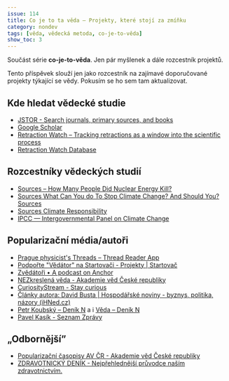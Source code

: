 ```yaml
---
issue: 114
title: Co je to ta věda – Projekty, které stojí za zmíňku
category: nondev
tags: [věda, vědecká metoda, co-je-to-věda]
show_toc: 3
---
```


Součást série **co-je-to-věda**. Jen pár myšlenek a dále rozcestník projektů.

<!--more-->

Tento příspěvek slouží jen jako rozcestník na zajímavé doporučované projekty
týkající se vědy. Pokusím se ho sem tam aktualizovat.

## Kde hledat vědecké studie

* [JSTOR - Search journals, primary sources, and books](https://www.jstor.org/)
* [Google Scholar](https://scholar.google.cz/)
* [Retraction Watch – Tracking retractions as a window into the scientific process](https://retractionwatch.com/)
* [Retraction Watch Database](http://retractiondatabase.org/RetractionSearch.aspx?)

## Rozcestníky vědeckých studií

* [Sources – How Many People Did Nuclear Energy Kill?](https://sites.google.com/view/sources-nuclear-death-toll/)
* [Sources What Can You do To Stop Climate Change? And Should You? Sources](https://sites.google.com/view/sources-climate-how/)
* [Sources Climate Responsibility](https://sites.google.com/view/sourcesclimateresponsibility/)
* [IPCC — Intergovernmental Panel on Climate Change](https://www.ipcc.ch/)

## Popularizační média/autoři

* [Prague physicist's Threads – Thread Reader App](https://threadreaderapp.com/user/Mitokochan)
* [Podpořte "Vědátor" na Startovači - Projekty | Startovač](https://www.startovac.cz/patron/vedator/#)
* [Zvědátoři • A podcast on Anchor](https://anchor.fm/zvedatori)
* [NEZkreslená věda - Akademie věd České republiky](https://www.avcr.cz/cs/pro-verejnost/vyukova-videa/)
* [CuriosityStream - Stay curious](https://curiositystream.com/kurzgesagt/)
* [Články autora: David Busta | Hospodářské noviny - byznys, politika, názory (iHNed.cz)](https://ihned.cz/?m=authors&article%5baut_id%5d=18653950)
* [Petr Koubský – Deník N](https://denikn.cz/autor/petr-koubsky/) a i [Věda – Deník N](https://denikn.cz/veda/?ref=menu)
* [Pavel Kasík - Seznam Zprávy](https://www.seznamzpravy.cz/autor/pavel-kasik-903)

## „Odbornější”

* [Popularizační časopisy AV ČR - Akademie věd České republiky](https://www.avcr.cz/cs/pro-verejnost/casopisy/)
* [ZDRAVOTNICKÝ DENÍK - Nejpřehlednější průvodce naším zdravotnictvím.](https://www.zdravotnickydenik.cz/)
